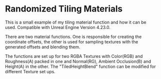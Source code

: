 # Randomized Tiling Materials
This is a small example of my tiling material function and how it can be used.
Compatible with Unreal Engine Version 4.23.0.

There are two material functions. One is responsible for creating the coordinate offsets, the other is used for sampling textures with the generated offsets and blending them.

The functions are set up for two RGBA Textures with Color(RGB) and Roughness(A) packed in one and Normal(RG), Ambient Occlusion(B) and Height(A) in the other. The "TiledHeightBlend" function can be modified for different Texture set ups.
